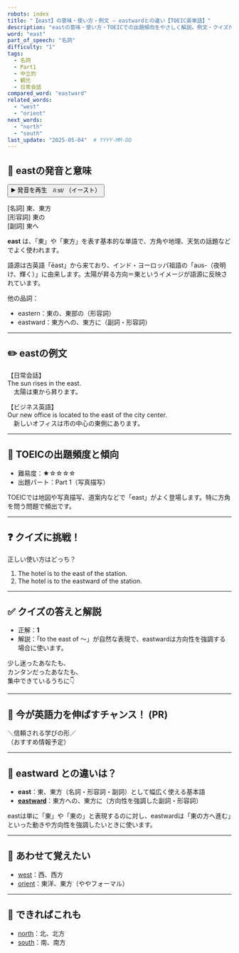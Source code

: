 ```yaml
---
robots: index
title: "【east】の意味・使い方・例文 ― eastwardとの違い【TOEIC英単語】"
description: "eastの意味・使い方・TOEICでの出題傾向をやさしく解説。例文・クイズ付きでeastwardとの違いもわかりやすく学べます。"
word: "east"
part_of_speech: "名詞"
difficulty: "1"
tags:
  - 名詞
  - Part1
  - 中立的
  - 観光
  - 日常会話
compared_word: "eastward"
related_words:
  - "west"
  - "orient"
next_words:
  - "north"
  - "south"
last_update: "2025-05-04"  # YYYY-MM-DD
---
```


## 🔰 eastの発音と意味

<button class="play-audio" onclick="playTTS('east')">
  <span class="play-audio-main">
    ▶️ 発音を再生　/iːst/
  </span>
  <span class="play-audio-sub">
    （イースト）
  </span>
</button>

[名詞] 東、東方  
[形容詞] 東の  
[副詞] 東へ

**east** は、「東」や「東方」を表す基本的な単語で、方角や地理、天気の話題などでよく使われます。

語源は古英語「ēast」から来ており、インド・ヨーロッパ祖語の「aus-（夜明け、輝く）」に由来します。太陽が昇る方向＝東というイメージが語源に反映されています。

他の品詞：  
- eastern：東の、東部の（形容詞）
- eastward：東方への、東方に（副詞・形容詞）

---

## ✏️ eastの例文

【日常会話】  
The sun rises in the east.  
　太陽は東から昇ります。

【ビジネス英語】  
Our new office is located to the east of the city center.  
　新しいオフィスは市の中心の東側にあります。

---

## 🎯 TOEICの出題頻度と傾向

- 難易度：★☆☆☆☆
- 出題パート：Part 1（写真描写）

TOEICでは地図や写真描写、道案内などで「east」がよく登場します。特に方角を問う問題で頻出です。

---

## ❓ クイズに挑戦！

正しい使い方はどっち？

1. The hotel is to the east of the station.  
2. The hotel is to the eastward of the station.

---

## ✅ クイズの答えと解説

- 正解：**1**
- 解説：「to the east of ～」が自然な表現で、eastwardは方向性を強調する場合に使います。

少し迷ったあなたも、  
カンタンだったあなたも、  
集中できているうちに👇️

---

## 🚀 今が英語力を伸ばすチャンス！ (PR)

<div class="info-center">
＼信頼される学びの形／<br>  
（おすすめ情報予定）
</div>

---

## 🤔  eastward との違いは？

- **east**：東、東方（名詞・形容詞・副詞）として幅広く使える基本語
- **[eastward](/word/eastward)**：東方への、東方に（方向性を強調した副詞・形容詞）

eastは単に「東」や「東の」と表現するのに対し、eastwardは「東の方へ進む」といった動きや方向性を強調したいときに使います。

---

## 🧩 あわせて覚えたい

- [west](/word/west)：西、西方
- [orient](/word/orient)：東洋、東方（ややフォーマル）

---

## 📖 できればこれも

- [north](/word/north)：北、北方
- [south](/word/south)：南、南方

<!-- cvid: aid38_bid44 -->
